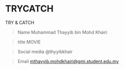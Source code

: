 # TRYCATCH
TRY &amp; CATCH

>Name
Muhammad Thayyib bin Mohd Khairi

>title
MOVIE

>Social media
@thyyibkhair

>Email
mthayyib.mohdkhairi@gmi.student.edu.my